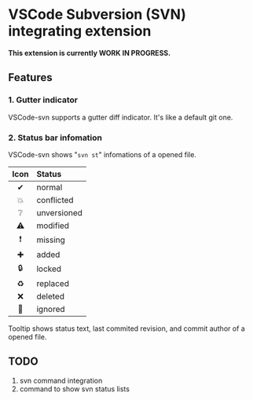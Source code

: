 # VSCode Subversion (SVN) integrating extension

**This extension is currently WORK IN PROGRESS.**


## Features

### 1. Gutter indicator 

VSCode-svn supports a gutter diff indicator. It's like a default git one.


### 2. Status bar infomation

VSCode-svn shows "`svn st`" infomations of a opened file.

|Icon|Status|
|:--:|:-----|
|✔|normal |
|💥|conflicted |
|❔|unversioned|
|⚠|modified|
|❗|missing|
|✚|added|
|🔒|locked|
|♻|replaced|
|❌|deleted|
|🚫|ignored|

Tooltip shows status text, last commited revision, and commit author of a opened file.

## TODO

1. svn command integration
2. command to show svn status lists